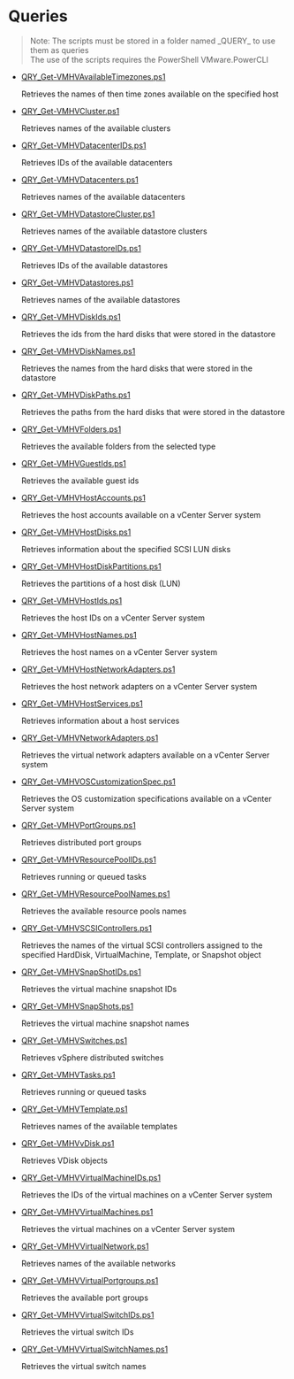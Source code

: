 # Queries

> Note: The scripts must be stored in a folder named \_QUERY_ to use them as queries
<br>The use of the scripts requires the PowerShell VMware.PowerCLI

+ [QRY_Get-VMHVAvailableTimezones.ps1](./QRY_Get-VMHVAvailableTimezones.ps1)

  Retrieves the names of then time zones available on the specified host

+ [QRY_Get-VMHVCluster.ps1](./QRY_Get-VMHVCluster.ps1)

  Retrieves names of the available clusters

+ [QRY_Get-VMHVDatacenterIDs.ps1](./QRY_Get-VMHVDatacenterIDs.ps1)

  Retrieves IDs of the available datacenters

+ [QRY_Get-VMHVDatacenters.ps1](./QRY_Get-VMHVDatacenters.ps1)

  Retrieves names of the available datacenters

+ [QRY_Get-VMHVDatastoreCluster.ps1](./QRY_Get-VMHVDatastoreCluster.ps1)

  Retrieves names of the available datastore clusters

+ [QRY_Get-VMHVDatastoreIDs.ps1](./QRY_Get-VMHVDatastoreIDs.ps1)

  Retrieves IDs of the available datastores

+ [QRY_Get-VMHVDatastores.ps1](./QRY_Get-VMHVDatastores.ps1)

  Retrieves names of the available datastores

+ [QRY_Get-VMHVDiskIds.ps1](./QRY_Get-VMHVDiskIds.ps1)

  Retrieves the ids from the hard disks that were stored in the datastore

+ [QRY_Get-VMHVDiskNames.ps1](./QRY_Get-VMHVDiskNames.ps1)

  Retrieves the names from the hard disks that were stored in the datastore

+ [QRY_Get-VMHVDiskPaths.ps1](./QRY_Get-VMHVDiskPaths.ps1)

  Retrieves the paths from the hard disks that were stored in the datastore

+ [QRY_Get-VMHVFolders.ps1](./QRY_Get-VMHVFolders.ps1)

  Retrieves the available folders from the selected type 

+ [QRY_Get-VMHVGuestIds.ps1](./QRY_Get-VMHVGuestIds.ps1)

  Retrieves the available guest ids

+ [QRY_Get-VMHVHostAccounts.ps1](./QRY_Get-VMHVHostAccounts.ps1)

  Retrieves the host accounts available on a vCenter Server system

+ [QRY_Get-VMHVHostDisks.ps1](./QRY_Get-VMHVHostDisks.ps1)

  Retrieves information about the specified SCSI LUN disks

+ [QRY_Get-VMHVHostDiskPartitions.ps1](./QRY_Get-VMHVHostDiskPartitions.ps1)

  Retrieves the partitions of a host disk (LUN)

+ [QRY_Get-VMHVHostIds.ps1](./QRY_Get-VMHVHostIds.ps1)

  Retrieves the host IDs on a vCenter Server system

+ [QRY_Get-VMHVHostNames.ps1](./QRY_Get-VMHVHostNames.ps1)

  Retrieves the host names on a vCenter Server system

+ [QRY_Get-VMHVHostNetworkAdapters.ps1](./QRY_Get-VMHVHostNetworkAdapters.ps1)

  Retrieves the host network adapters on a vCenter Server system

+ [QRY_Get-VMHVHostServices.ps1](./QRY_Get-VMHVHostServices.ps1)

  Retrieves information about a host services

+ [QRY_Get-VMHVNetworkAdapters.ps1](./QRY_Get-VMHVNetworkAdapters.ps1)

  Retrieves the virtual network adapters available on a vCenter Server system

+ [QRY_Get-VMHVOSCustomizationSpec.ps1](./QRY_Get-VMHVOSCustomizationSpec.ps1)

  Retrieves the OS customization specifications available on a vCenter Server system

+ [QRY_Get-VMHVPortGroups.ps1](./QRY_Get-VMHVPortGroups.ps1)

  Retrieves distributed port groups

+ [QRY_Get-VMHVResourcePoolIDs.ps1](./QRY_Get-VMHVResourcePoolIDs.ps1)

  Retrieves running or queued tasks

+ [QRY_Get-VMHVResourcePoolNames.ps1](./QRY_Get-VMHVResourcePoolNames.ps1)

  Retrieves the available resource pools names

+ [QRY_Get-VMHVSCSIControllers.ps1](./QRY_Get-VMHVSCSIControllers.ps1)

  Retrieves the names of the virtual SCSI controllers assigned to the specified HardDisk, VirtualMachine, Template, or Snapshot object

+ [QRY_Get-VMHVSnapShotIDs.ps1](./QRY_Get-VMHVSnapShotIDs.ps1)
  
  Retrieves the virtual machine snapshot IDs

+ [QRY_Get-VMHVSnapShots.ps1](./QRY_Get-VMHVSnapShots.ps1)
  
  Retrieves the virtual machine snapshot names

+ [QRY_Get-VMHVSwitches.ps1](./QRY_Get-VMHVSwitches.ps1) 
  
  Retrieves vSphere distributed switches

+ [QRY_Get-VMHVTasks.ps1](./QRY_Get-VMHVTasks.ps1)

  Retrieves running or queued tasks

+ [QRY_Get-VMHVTemplate.ps1](./QRY_Get-VMHVTemplate.ps1)

  Retrieves names of the available templates

+ [QRY_Get-VMHVvDisk.ps1](./QRY_Get-VMHVvDisk.ps1)

  Retrieves VDisk objects

+ [QRY_Get-VMHVVirtualMachineIDs.ps1](./QRY_Get-VMHVVirtualMachineIDs.ps1)

  Retrieves the IDs of the virtual machines on a vCenter Server system

+ [QRY_Get-VMHVVirtualMachines.ps1](./QRY_Get-VMHVVirtualMachines.ps1)

  Retrieves the virtual machines on a vCenter Server system

+ [QRY_Get-VMHVVirtualNetwork.ps1](./QRY_Get-VMHVVirtualNetwork.ps1)

  Retrieves names of the available networks

+ [QRY_Get-VMHVVirtualPortgroups.ps1](./QRY_Get-VMHVVirtualPortgroups.ps1)

  Retrieves the available port groups

+ [QRY_Get-VMHVVirtualSwitchIDs.ps1](./QRY_Get-VMHVVirtualSwitchIDs.ps1)

  Retrieves the virtual switch IDs

+ [QRY_Get-VMHVVirtualSwitchNames.ps1](./QRY_Get-VMHVVirtualSwitchNames.ps1)

  Retrieves the virtual switch names